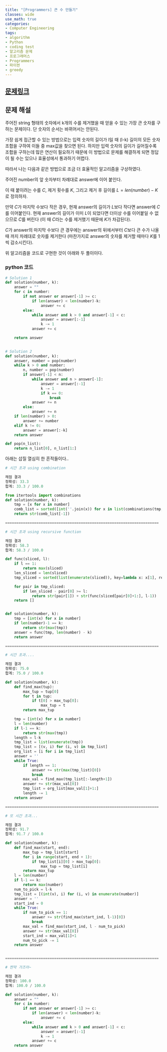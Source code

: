 ```yaml
---
title: "[Programmers] 큰 수 만들기"
classes: wide
use_math: true
categories:
- Computer Engineering
tags:
- algorithm
- Python
- coding test
- 알고리즘 문제
- 프로그래머스
- Programmers
- 파이썬
- greedy
---
```


## [문제링크](https://programmers.co.kr/learn/courses/30/lessons/42883)


## 문제 해설

주어진 string 형태의 숫자에서 k개의 수를 제거했을 때 얻을 수 있는 가장 큰 숫자를 구하는 문제이다. 
단 숫자의 순서는 바뀌어서는 안된다. 

가장 쉽게 접근할 수 있는 방법으로는 입력 숫자의 길이가 l일 때 (l-k) 길이의 모든 숫자 조합을 구하여 이들 중 max값을 찾으면 된다. 하지만 입력 숫자의 길이가 길어질수록 조합을 구하는데 많은 연산이 필요하기 때문에 이 방법으로 문제를 해결하게 되면 정답이 될 수는 있으나 효율성에서 통과하기 어렵다. 




따라서 나는 다음과 같은 방법으로 조금 더 효율적인 알고리즘을 구상하였다.

주어진 number의 앞 숫자부터 차례대로 answer에 이어 붙인다.

이 때 붙이려는 수를 $C$, 제거 횟수를 $K$, 그리고 제거 후 길이를 $L = len(number) - K$ 로 정의하자. 

만약 $C$가 마지막 수보다 작은 경우, 현재 answer의 길이가 $L$보다 작다면 answer에 $C$를 이어붙인다. 현재 answer의 길이가 이미 $L$이 되었다면 더이상 수를 이어붙일 수 없으므로 $C$를 버린다 (이 때 $C$라는 수를 제거했기 때문에 $K$가 차감된다). 

$C$가 answer의 마지막 수보다 큰 경우에는 answer의 뒤에서부터 $C$보다 큰 수가 나올 때 까지 차례대로 숫자를 제거한다 (마찬가지로 answer의 숫자를 제거할 때마다 $K$를 1씩 감소시킨다). 


위 알고리즘을 코드로 구현한 것이 아래와 두 풀이이다. 

### python 코드

```python
# Solution 1
def solution(number, k):
    answer = ""
    for c in number:
        if not answer or answer[-1] >= c:
            if len(answer) < len(number)-k:
                answer += c
        else:
            while answer and k > 0 and answer[-1] < c:
                answer = answer[:-1]
                k -= 1
            answer += c

    return answer
    
```


```python
# Solution 2
def solution(number, k):
    answer, number = pop(number)
    while k > 0 and number:
        n, number = pop(number)
        if answer[-1] < n:
            while answer and n > answer[-1]:
                answer = answer[:-1]
                k -= 1
                if k == 0:
                    break
            answer += n
        else:
            answer += n
    if len(number) > 0:
        answer += number
    elif k != 0:
        answer = answer[:-k]
    return answer

def pop(n_list):
    return n_list[0], n_list[1:]

```

아래는 삽질 열심히 한 흔적들이다..

```python
# 시간 초과 using combination

채점 결과
정확성: 33.3
합계: 33.3 / 100.0

from itertools import combinations
def solution(number, k):
    tmp = [x for x in number]
    comb_list = sorted([int(''.join(x)) for x in list(combinations(tmp, len(tmp)-k))])
    return str(comb_list[-1])

=====================================================================

# 시간 초과 using recursive function 

채점 결과
정확성: 58.3
합계: 58.3 / 100.0

def func(sliced, l):
    if l == 1:
        return max(sliced)
    len_sliced = len(sliced)
    tmp_sliced = sorted(list(enumerate(sliced)), key=lambda x: x[1], reverse=True)

    for pair in tmp_sliced:
        if len_sliced - pair[0] >= l:
            return str(pair[1]) + str(func(sliced[pair[0]+1:], l-1))
    return []


def solution(number, k):
    tmp = [int(x) for x in number]
    if len(number)-1 == k:
        return str(max(tmp))
    answer = func(tmp, len(number) - k)
    return answer

=====================================================================

# 시간 초과....

채점 결과
정확성: 75.0
합계: 75.0 / 100.0

def solution(number, k):
    def find_max(tup):
        max_tup = tup[0]
        for t in tup:
            if t[0] > max_tup[0]:
                max_tup = t
        return max_tup

    tmp = [int(x) for x in number]
    l = len(number)
    if l-1 == k:
        return str(max(tmp))
    length = l-k
    tmp_list = list(enumerate(tmp))
    tmp_list = [(v, i) for (i, v) in tmp_list]
    org_list = [i for i in tmp_list]
    answer = ''
    while True:
        if length == 1:
            answer += str(max(tmp_list)[0])
            break
        max_val = find_max(tmp_list[:-length+1])
        answer += str(max_val[0])
        tmp_list = org_list[max_val[1]+1:]
        length -= 1
    return answer

=====================================================================

# 또 시간 초과...

채점 결과
정확성: 91.7
합계: 91.7 / 100.0

def solution(number, k):
    def find_max(start, end):
        max_tup = tmp_list[start]
        for i in range(start, end + 1):
            if tmp_list[i][0] > max_tup[0]:
                max_tup = tmp_list[i]
        return max_tup
    l = len(number)
    if l-1 == k:
        return max(number)
    num_to_pick = l-k
    tmp_list = [(int(v), i) for (i, v) in enumerate(number)]
    answer = ''
    start_ind = 0
    while True:
        if num_to_pick == 1:
            answer += str(find_max(start_ind, l-1)[0])
            break
        max_val = find_max(start_ind, l - num_to_pick)
        answer += str(max_val[0])
        start_ind = max_val[1]+1
        num_to_pick -= 1
    return answer


=====================================================================

# 찐막 가즈아~

채점 결과
정확성: 100.0
합계: 100.0 / 100.0

def solution(number, k):
    answer = ""
    for c in number:
        if not answer or answer[-1] >= c:
            if len(answer) < len(number)-k:
                answer += c
        else:
            while answer and k > 0 and answer[-1] < c:
                answer = answer[:-1]
                k -= 1
            answer += c
    return answer

```